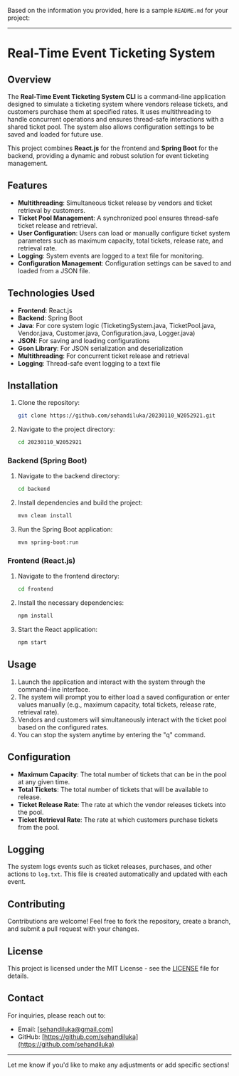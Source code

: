Based on the information you provided, here is a sample `README.md` for your project:

---

# Real-Time Event Ticketing System 

## Overview

The **Real-Time Event Ticketing System CLI** is a command-line application designed to simulate a ticketing system where vendors release tickets, and customers purchase them at specified rates. It uses multithreading to handle concurrent operations and ensures thread-safe interactions with a shared ticket pool. The system also allows configuration settings to be saved and loaded for future use.

This project combines **React.js** for the frontend and **Spring Boot** for the backend, providing a dynamic and robust solution for event ticketing management.

## Features

- **Multithreading**: Simultaneous ticket release by vendors and ticket retrieval by customers.
- **Ticket Pool Management**: A synchronized pool ensures thread-safe ticket release and retrieval.
- **User Configuration**: Users can load or manually configure ticket system parameters such as maximum capacity, total tickets, release rate, and retrieval rate.
- **Logging**: System events are logged to a text file for monitoring.
- **Configuration Management**: Configuration settings can be saved to and loaded from a JSON file.

## Technologies Used

- **Frontend**: React.js
- **Backend**: Spring Boot
- **Java**: For core system logic (TicketingSystem.java, TicketPool.java, Vendor.java, Customer.java, Configuration.java, Logger.java)
- **JSON**: For saving and loading configurations
- **Gson Library**: For JSON serialization and deserialization
- **Multithreading**: For concurrent ticket release and retrieval
- **Logging**: Thread-safe event logging to a text file

## Installation

1. Clone the repository:
   ```bash
   git clone https://github.com/sehandiluka/20230110_W2052921.git
   ```

2. Navigate to the project directory:
   ```bash
   cd 20230110_W2052921
   ```

### Backend (Spring Boot)

1. Navigate to the backend directory:
   ```bash
   cd backend
   ```

2. Install dependencies and build the project:
   ```bash
   mvn clean install
   ```

3. Run the Spring Boot application:
   ```bash
   mvn spring-boot:run
   ```

### Frontend (React.js)

1. Navigate to the frontend directory:
   ```bash
   cd frontend
   ```

2. Install the necessary dependencies:
   ```bash
   npm install
   ```

3. Start the React application:
   ```bash
   npm start
   ```

## Usage

1. Launch the application and interact with the system through the command-line interface.
2. The system will prompt you to either load a saved configuration or enter values manually (e.g., maximum capacity, total tickets, release rate, retrieval rate).
3. Vendors and customers will simultaneously interact with the ticket pool based on the configured rates.
4. You can stop the system anytime by entering the "q" command.

## Configuration

- **Maximum Capacity**: The total number of tickets that can be in the pool at any given time.
- **Total Tickets**: The total number of tickets that will be available to release.
- **Ticket Release Rate**: The rate at which the vendor releases tickets into the pool.
- **Ticket Retrieval Rate**: The rate at which customers purchase tickets from the pool.

## Logging

The system logs events such as ticket releases, purchases, and other actions to `log.txt`. This file is created automatically and updated with each event.

## Contributing

Contributions are welcome! Feel free to fork the repository, create a branch, and submit a pull request with your changes.

## License

This project is licensed under the MIT License - see the [LICENSE](LICENSE) file for details.

## Contact

For inquiries, please reach out to:
- Email: [sehandiluka@gmail.com]
- GitHub: [https://github.com/sehandiluka](https://github.com/sehandiluka)

---

Let me know if you'd like to make any adjustments or add specific sections!
